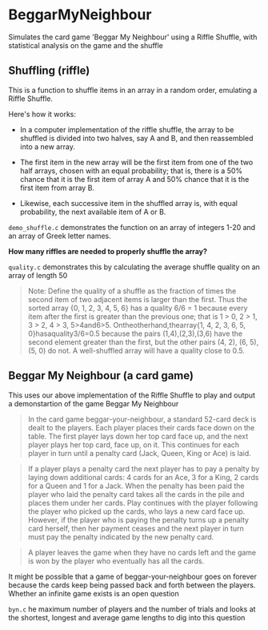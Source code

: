 # BeggarMyNeighbour
Simulates the card game 'Beggar My Neighbour' using a Riffle Shuffle, with statistical analysis on the game and the shuffle


## Shuffling (riffle)

This is a function to shuffle items in an array in a random order, emulating a Riffle Shuffle.

Here's how it works:
 
- In a computer implementation of the riffle shuffle, the array to be shuffled is divided into two halves, say A and B, and then reassembled into a new array. 

 - The first item in the new array will be the first item from one of the two half arrays, chosen with an equal probability; that is, there is a 50% chance that it is the first item of array A and 50% chance that it is the first item from array B. 

 - Likewise, each successive item in the shuffled array is, with equal probability, the next available item of A or B.

`demo_shuffle.c` demonstrates the function on an array of integers 1-20 and an array of Greek letter names.

**How many riffles are needed to properly shuffle the array?**

`quality.c` demonstrates this by calculating the average shuffle quality on an array of length 50

> Note: Define the quality of a shuffle as the fraction of times the second item of two adjacent items is larger than the first. Thus the sorted array {0, 1, 2, 3, 4, 5, 6} has a quality 6/6 = 1 because every item after the first is greater than the previous one; that is 1 > 0, 2 > 1, 3 > 2, 4 > 3, 5>4and6>5. Ontheotherhand,thearray{1, 4, 2, 3, 6, 5, 0}hasaquality3/6=0.5 because the pairs (1,4),(2,3),(3,6) have the second element greater than the first, but the other pairs (4, 2), (6, 5), (5, 0) do not. A well-shuffled array will have a quality close to 0.5.


## Beggar My Neighbour (a card game)

This uses our above implementation of the Riffle Shuffle to play and output a demonstartion of the game Beggar My Neighbour

> In the card game beggar-your-neighbour, a standard 52-card deck is dealt to the players. Each player places their cards face down on the table. The first player lays down her top card face up, and the next player plays her top card, face up, on it. This continues for each player in turn until a penalty card (Jack, Queen, King or Ace) is laid.

> If a player plays a penalty card the next player has to pay a penalty by laying down additional cards: 4 cards for an Ace, 3 for a King, 2 cards for a Queen and 1 for a Jack. When the penalty has been paid the player who laid the penalty card takes all the cards in the pile and places them under her cards. Play continues with the player following the player who picked up the cards, who lays a new card face up. However, if the player who is paying the penalty turns up a penalty card herself, then her payment ceases and the next player in turn must pay the penalty indicated by the new penalty card.

> A player leaves the game when they have no cards left and the game is won by the player who eventually has all the cards.

It might be possible that a game of beggar-your-neighbour goes on forever because the cards keep being passed back and forth between the players. Whether an infinite game exists is an open question

`byn.c` he maximum number of players and the number of trials and looks at the shortest, longest and average game lengths to dig into this question

